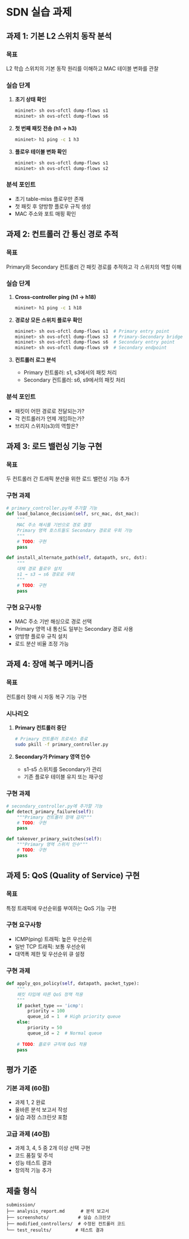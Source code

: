 # SDN 실습 과제

## 과제 1: 기본 L2 스위치 동작 분석
### 목표
L2 학습 스위치의 기본 동작 원리를 이해하고 MAC 테이블 변화를 관찰

### 실습 단계
1. **초기 상태 확인**
   ```bash
   mininet> sh ovs-ofctl dump-flows s1
   mininet> sh ovs-ofctl dump-flows s6
   ```

2. **첫 번째 패킷 전송 (h1 → h3)**
   ```bash
   mininet> h1 ping -c 1 h3
   ```

3. **플로우 테이블 변화 확인**
   ```bash
   mininet> sh ovs-ofctl dump-flows s1
   mininet> sh ovs-ofctl dump-flows s2
   ```

### 분석 포인트
- 초기 table-miss 플로우만 존재
- 첫 패킷 후 양방향 플로우 규칙 생성
- MAC 주소와 포트 매핑 확인

## 과제 2: 컨트롤러 간 통신 경로 추적
### 목표
Primary와 Secondary 컨트롤러 간 패킷 경로를 추적하고 각 스위치의 역할 이해

### 실습 단계
1. **Cross-controller ping (h1 → h18)**
   ```bash
   mininet> h1 ping -c 1 h18
   ```

2. **경로상 모든 스위치 플로우 확인**
   ```bash
   mininet> sh ovs-ofctl dump-flows s1  # Primary entry point
   mininet> sh ovs-ofctl dump-flows s3  # Primary-Secondary bridge
   mininet> sh ovs-ofctl dump-flows s6  # Secondary entry point  
   mininet> sh ovs-ofctl dump-flows s9  # Secondary endpoint
   ```

3. **컨트롤러 로그 분석**
   - Primary 컨트롤러: s1, s3에서의 패킷 처리
   - Secondary 컨트롤러: s6, s9에서의 패킷 처리

### 분석 포인트
- 패킷이 어떤 경로로 전달되는가?
- 각 컨트롤러가 언제 개입하는가?
- 브리지 스위치(s3)의 역할은?

## 과제 3: 로드 밸런싱 기능 구현
### 목표
두 컨트롤러 간 트래픽 분산을 위한 로드 밸런싱 기능 추가

### 구현 과제
```python
# primary_controller.py에 추가할 기능
def load_balance_decision(self, src_mac, dst_mac):
    """
    MAC 주소 해시를 기반으로 경로 결정
    Primary 영역 호스트들도 Secondary 경로로 우회 가능
    """
    # TODO: 구현
    pass

def install_alternate_path(self, datapath, src, dst):
    """
    대체 경로 플로우 설치
    s1 → s3 → s6 경로로 우회
    """
    # TODO: 구현  
    pass
```

### 구현 요구사항
- MAC 주소 기반 해싱으로 경로 선택
- Primary 영역 내 통신도 일부는 Secondary 경로 사용
- 양방향 플로우 규칙 설치
- 로드 분산 비율 조정 가능

## 과제 4: 장애 복구 메커니즘
### 목표
컨트롤러 장애 시 자동 복구 기능 구현

### 시나리오
1. **Primary 컨트롤러 중단**
   ```bash
   # Primary 컨트롤러 프로세스 종료
   sudo pkill -f primary_controller.py
   ```

2. **Secondary가 Primary 영역 인수**
   - s1-s5 스위치를 Secondary가 관리
   - 기존 플로우 테이블 유지 또는 재구성

### 구현 과제
```python
# secondary_controller.py에 추가할 기능
def detect_primary_failure(self):
    """Primary 컨트롤러 장애 감지"""
    # TODO: 구현
    pass

def takeover_primary_switches(self):
    """Primary 영역 스위치 인수"""
    # TODO: 구현
    pass
```

## 과제 5: QoS (Quality of Service) 구현
### 목표
특정 트래픽에 우선순위를 부여하는 QoS 기능 구현

### 구현 요구사항
- ICMP(ping) 트래픽: 높은 우선순위
- 일반 TCP 트래픽: 보통 우선순위  
- 대역폭 제한 및 우선순위 큐 설정

### 구현 과제
```python
def apply_qos_policy(self, datapath, packet_type):
    """
    패킷 타입에 따른 QoS 정책 적용
    """
    if packet_type == 'icmp':
        priority = 100
        queue_id = 1  # High priority queue
    else:
        priority = 50 
        queue_id = 2  # Normal queue
    
    # TODO: 플로우 규칙에 QoS 적용
    pass
```

## 평가 기준

### 기본 과제 (60점)
- 과제 1, 2 완료
- 올바른 분석 보고서 작성
- 실습 과정 스크린샷 포함

### 고급 과제 (40점)
- 과제 3, 4, 5 중 2개 이상 선택 구현
- 코드 품질 및 주석
- 성능 테스트 결과
- 창의적 기능 추가

## 제출 형식
```
submission/
├── analysis_report.md      # 분석 보고서
├── screenshots/           # 실습 스크린샷
├── modified_controllers/  # 수정된 컨트롤러 코드
└── test_results/         # 테스트 결과
```